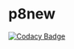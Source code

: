 # p8new
[![Codacy Badge](https://api.codacy.com/project/badge/Grade/1bdd8ca6027c4acc8064b51ad50a3969)](https://app.codacy.com/gh/cavmandos/p8new?utm_source=github.com&utm_medium=referral&utm_content=cavmandos/p8new&utm_campaign=Badge_Grade)